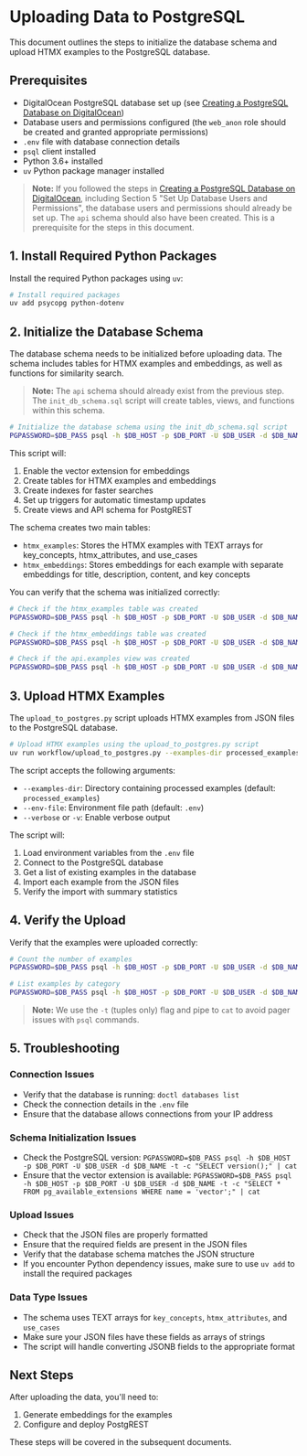 # Uploading Data to PostgreSQL

This document outlines the steps to initialize the database schema and upload HTMX examples to the PostgreSQL database.

## Prerequisites
- DigitalOcean PostgreSQL database set up (see [Creating a PostgreSQL Database on DigitalOcean](3-creating-postgresql.md))
- Database users and permissions configured (the `web_anon` role should be created and granted appropriate permissions)
- `.env` file with database connection details
- `psql` client installed
- Python 3.6+ installed
- `uv` Python package manager installed

> **Note:** If you followed the steps in [Creating a PostgreSQL Database on DigitalOcean](3-creating-postgresql.md), including Section 5 "Set Up Database Users and Permissions", the database users and permissions should already be set up. The `api` schema should also have been created. This is a prerequisite for the steps in this document.

## 1. Install Required Python Packages

Install the required Python packages using `uv`:

```bash
# Install required packages
uv add psycopg python-dotenv
```

## 2. Initialize the Database Schema

The database schema needs to be initialized before uploading data. The schema includes tables for HTMX examples and embeddings, as well as functions for similarity search.

> **Note:** The `api` schema should already exist from the previous step. The `init_db_schema.sql` script will create tables, views, and functions within this schema.

```bash
# Initialize the database schema using the init_db_schema.sql script
PGPASSWORD=$DB_PASS psql -h $DB_HOST -p $DB_PORT -U $DB_USER -d $DB_NAME -f workflow/init_db_schema.sql 2>&1 | cat
```

This script will:
1. Enable the vector extension for embeddings
2. Create tables for HTMX examples and embeddings
3. Create indexes for faster searches
4. Set up triggers for automatic timestamp updates
5. Create views and API schema for PostgREST

The schema creates two main tables:
- `htmx_examples`: Stores the HTMX examples with TEXT arrays for key_concepts, htmx_attributes, and use_cases
- `htmx_embeddings`: Stores embeddings for each example with separate embeddings for title, description, content, and key concepts

You can verify that the schema was initialized correctly:

```bash
# Check if the htmx_examples table was created
PGPASSWORD=$DB_PASS psql -h $DB_HOST -p $DB_PORT -U $DB_USER -d $DB_NAME -t -c "SELECT EXISTS (SELECT FROM information_schema.tables WHERE table_schema = 'public' AND table_name = 'htmx_examples');" | cat

# Check if the htmx_embeddings table was created
PGPASSWORD=$DB_PASS psql -h $DB_HOST -p $DB_PORT -U $DB_USER -d $DB_NAME -t -c "SELECT EXISTS (SELECT FROM information_schema.tables WHERE table_schema = 'public' AND table_name = 'htmx_embeddings');" | cat

# Check if the api.examples view was created
PGPASSWORD=$DB_PASS psql -h $DB_HOST -p $DB_PORT -U $DB_USER -d $DB_NAME -t -c "SELECT EXISTS (SELECT FROM information_schema.views WHERE table_schema = 'api' AND table_name = 'examples');" | cat
```

## 3. Upload HTMX Examples

The `upload_to_postgres.py` script uploads HTMX examples from JSON files to the PostgreSQL database.

```bash
# Upload HTMX examples using the upload_to_postgres.py script
uv run workflow/upload_to_postgres.py --examples-dir processed_examples --env-file .env --verbose
```

The script accepts the following arguments:
- `--examples-dir`: Directory containing processed examples (default: `processed_examples`)
- `--env-file`: Environment file path (default: `.env`)
- `--verbose` or `-v`: Enable verbose output

The script will:
1. Load environment variables from the `.env` file
2. Connect to the PostgreSQL database
3. Get a list of existing examples in the database
4. Import each example from the JSON files
5. Verify the import with summary statistics

## 4. Verify the Upload

Verify that the examples were uploaded correctly:

```bash
# Count the number of examples
PGPASSWORD=$DB_PASS psql -h $DB_HOST -p $DB_PORT -U $DB_USER -d $DB_NAME -t -c "SELECT COUNT(*) FROM htmx_examples;" | cat

# List examples by category
PGPASSWORD=$DB_PASS psql -h $DB_HOST -p $DB_PORT -U $DB_USER -d $DB_NAME -t -c "SELECT category, COUNT(*) FROM htmx_examples GROUP BY category ORDER BY category;" | cat
```

> **Note:** We use the `-t` (tuples only) flag and pipe to `cat` to avoid pager issues with `psql` commands.

## 5. Troubleshooting

### Connection Issues
- Verify that the database is running: `doctl databases list`
- Check the connection details in the `.env` file
- Ensure that the database allows connections from your IP address

### Schema Initialization Issues
- Check the PostgreSQL version: `PGPASSWORD=$DB_PASS psql -h $DB_HOST -p $DB_PORT -U $DB_USER -d $DB_NAME -t -c "SELECT version();" | cat`
- Ensure that the vector extension is available: `PGPASSWORD=$DB_PASS psql -h $DB_HOST -p $DB_PORT -U $DB_USER -d $DB_NAME -t -c "SELECT * FROM pg_available_extensions WHERE name = 'vector';" | cat`

### Upload Issues
- Check that the JSON files are properly formatted
- Ensure that the required fields are present in the JSON files
- Verify that the database schema matches the JSON structure
- If you encounter Python dependency issues, make sure to use `uv add` to install the required packages

### Data Type Issues
- The schema uses TEXT arrays for `key_concepts`, `htmx_attributes`, and `use_cases`
- Make sure your JSON files have these fields as arrays of strings
- The script will handle converting JSONB fields to the appropriate format

## Next Steps

After uploading the data, you'll need to:
1. Generate embeddings for the examples
2. Configure and deploy PostgREST

These steps will be covered in the subsequent documents.
